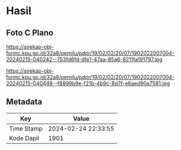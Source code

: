 # Hasil

## Foto C Plano

https://sirekap-obj-formc.kpu.go.id/32a8/pemilu/pdpr/19/02/02/20/07/1902022007004-20240215-040242--753fd6fd-dfe1-47aa-85a6-8211fa191797.jpg

https://sirekap-obj-formc.kpu.go.id/32a8/pemilu/pdpr/19/02/02/20/07/1902022007004-20240215-040448--f8899b9e-f21b-4b9c-8d7f-e6aed90a7581.jpg


## Metadata

| Key        | Value               |
| ---------- | ------------------- |
| Time Stamp | 2024-02-24 22:33:55 |
| Kode Dapil | 1901                |



